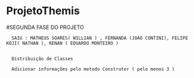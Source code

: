 # ProjetoThemis

#SEGUNDA FASE DO PROJETO

      SAIU : MATHEUS SOARES( WILLIAN ) , FERNANDA (JOÃO CONTINI), FELIPE KOJI( NATHAN ), RENAN ( EDUARDO MONTEIRO )
      

      Distribuição de Classes
      
      Adicionar informações pelo metodo Construtor ( pelo menos 3 )
      
      
